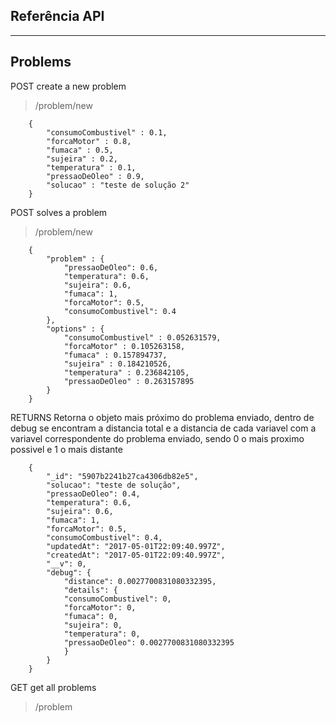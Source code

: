 ## **Referência API** ##
----------
## Problems ##

POST create a new problem
> /problem/new
```
    {
    	"consumoCombustivel" : 0.1,
    	"forcaMotor" : 0.8,
    	"fumaca" : 0.5,
    	"sujeira" : 0.2,
    	"temperatura" : 0.1,
    	"pressaoDeOleo" : 0.9,
    	"solucao" : "teste de solução 2"
    }
```

POST solves a problem
> /problem/new
```
    {
    	"problem" : {
    		"pressaoDeOleo": 0.6,
            "temperatura": 0.6,
            "sujeira": 0.6,
            "fumaca": 1,
            "forcaMotor": 0.5,
            "consumoCombustivel": 0.4
    	},
    	"options" : {
    		"consumoCombustivel" : 0.052631579,
            "forcaMotor" : 0.105263158,
            "fumaca" : 0.157894737,
            "sujeira" : 0.184210526,
            "temperatura" : 0.236842105,
            "pressaoDeOleo" : 0.263157895
    	}
    }
```

RETURNS
Retorna o objeto mais próximo do problema enviado, dentro de debug se encontram a distancia total e a distancia de cada
variavel com a variavel correspondente do problema enviado, sendo 0 o mais proximo possivel e 1 o mais distante

```
    {
        "_id": "5907b2241b27ca4306db82e5",
        "solucao": "teste de solução",
        "pressaoDeOleo": 0.4,
        "temperatura": 0.6,
        "sujeira": 0.6,
        "fumaca": 1,
        "forcaMotor": 0.5,
        "consumoCombustivel": 0.4,
        "updatedAt": "2017-05-01T22:09:40.997Z",
        "createdAt": "2017-05-01T22:09:40.997Z",
        "__v": 0,
        "debug": {
            "distance": 0.0027700831080332395,
            "details": {
            "consumoCombustivel": 0,
            "forcaMotor": 0,
            "fumaca": 0,
            "sujeira": 0,
            "temperatura": 0,
            "pressaoDeOleo": 0.0027700831080332395
            }
        }
    }
```

GET get all problems
> /problem

